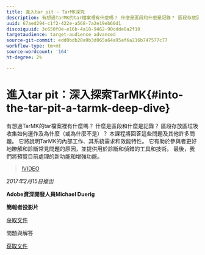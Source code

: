 ```yaml
---
title: 進入tar pit - TarMK深究
description: 有想過TarMK的tar檔案裡有什麼嗎？ 什麼是區段和什麼是記錄？ 區段存放區垃圾收集如何運作及為什麼（或為什麼不是）？ 本課程會回答這些問題及其他許多問題。
uuid: 67aed294-c1f2-422e-a568-7a2e19eb60d1
discoiquuid: 3c650f0e-e16b-4a18-9462-90cdde8a2f10
targetaudience: target-audience advanced
source-git-commit: edd0bdb28a9b3d065a64a95af6a216b747577c77
workflow-type: tm+mt
source-wordcount: '164'
ht-degree: 2%

---
```


# 進入tar pit：深入探索TarMK{#into-the-tar-pit-a-tarmk-deep-dive}

有想過TarMK的tar檔案裡有什麼嗎？ 什麼是區段和什麼是記錄？ 區段存放區垃圾收集如何運作及為什麼（或為什麼不是）？ 本課程將回答這些問題及其他許多問題。 它將說明TarMK的內部工作、其系統需求和效能特性。 它有助於參與者更好地瞭解和診斷常見問題的原因，並提供用於診斷和偵錯的工具和技術。 最後，我們將預覽目前處理的新功能和增強功能。

>[!VIDEO](https://video.tv.adobe.com/v/19138/?quality=9)

*2017年2月15日推出*

**Adobe資深開發人員Michael Duerig**

**簡報者投影片**

[获取文件](assets/aem-gems-tarmk-deep-dive.pptx)

問題與解答

[获取文件](assets/aem-gems-qandas-tarmk-deep-dive.pdf)
<!--
[Get back to the Overview](https://helpx.adobe.com/experience-manager/kt/eseminars/gems/aem-index.html)
-->
